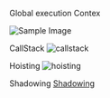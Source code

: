 Global execution Contex 

![Sample Image](https://zoranstankovic.com/static/e5cadf469e52721eda00be4abc4329d2/ef3e1/creation-vs-execution.png)


CallStack
![callstack](https://miro.medium.com/v2/resize:fit:1400/1*rJ2sh-q1deQGGGVG5gYyIQ.png)


Hoisting
![hoisting](https://www.jsmount.com/wp-content/uploads/2019/08/Js-hoisting.png)

Shadowing
[Shadowing](URL "https://dev.to/naveenkamath/block-scope-and-shadowing-in-javascript-3dk7")